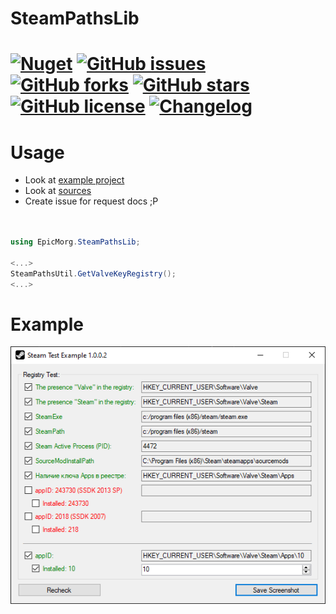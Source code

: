 # SteamPathsLib

#  [![Nuget](https://img.shields.io/nuget/v/EpicMorg.SteamPathsLib?style=flat-square)](https://www.nuget.org/packages/EpicMorg.SteamPathsLib/) [![GitHub issues](https://img.shields.io/github/issues/EpicMorg/SteamPathsLib.svg?style=popout-square)](https://github.com/EpicMorg/SteamPathsLib/issues) [![GitHub forks](https://img.shields.io/github/forks/EpicMorg/SteamPathsLib.svg?style=popout-square)](https://github.com/EpicMorg/SteamPathsLib/network) [![GitHub stars](https://img.shields.io/github/stars/EpicMorg/SteamPathsLib.svg?style=popout-square)](https://github.com/EpicMorg/SteamPathsLib/stargazers) [![GitHub license](https://img.shields.io/github/license/EpicMorg/SteamPathsLib.svg?style=popout-square)](LICENSE.md) [![Changelog](https://img.shields.io/badge/Changelog-yellow.svg?style=popout-square)](CHANGELOG.md) 

# Usage

* Look at [example project](https://github.com/EpicMorg/SteamPathsLib/blob/master/src/SteamTest/FrmMain.cs)
* Look at [sources](https://github.com/EpicMorg/SteamPathsLib/blob/master/src/EpicMorg.SteamPathsLib/SteamPathsUtil.cs)
* Create issue for request docs ;P

``` csharp


using EpicMorg.SteamPathsLib;

<...>
SteamPathsUtil.GetValveKeyRegistry();
<...>


```

# Example

![Example](https://raw.githubusercontent.com/EpicMorg/SteamPathsLib/master/SteamTest.Png)
